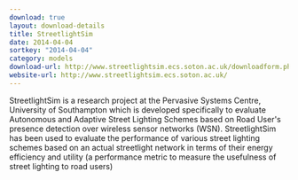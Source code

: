 ```yaml
---
download: true
layout: download-details
title: StreetlightSim
date: 2014-04-04
sortkey: "2014-04-04"
category: models
download-url: http://www.streetlightsim.ecs.soton.ac.uk/downloadform.php
website-url: http://www.streetlightsim.ecs.soton.ac.uk/
---
```


StreetlightSim is a research project at the Pervasive Systems Centre, University
of Southampton which is developed specifically to evaluate Autonomous and
Adaptive Street Lighting Schemes based on Road User's presence detection over
wireless sensor networks (WSN).  StreetlightSim has been used to evaluate the
performance of various street lighting schemes based on an actual streetlight
network in terms of their energy efficiency and utility (a performance metric to
measure the usefulness of street lighting to road users)
